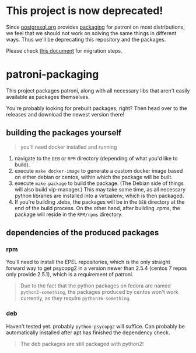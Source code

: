 # This project is now deprecated!

Since [postgresql.org](https://www.postgresql.org/download/) provides [packaging](https://git.postgresql.org/gitweb/?p=pgrpms.git;a=blob;f=rpm/redhat/master/common/patroni/master/patroni.spec) for patroni on most distributions, we feel that we should not work on solving the same things in different ways. Thus we'll be deprecating this repository and the packages.

Please check [this document](package_migration.md) for migration steps.


# patroni-packaging

This project packages patroni, along with all necessary libs that aren't easily available as packages themselves.

You're probably looking for prebuilt packages, right? Then head over to the releases and download the newest version there!

## building the packages yourself

> you'll need docker installed and running

1. navigate to the `DEB` or `RPM` directory (depending of what you'd like to build).
2. execute `make docker-image` to generate a custom docker image based on either debian or centos, within which the package will be built.
3. execute `make package` to build the package. (The Debian side of things will also build vip-manager.) This may take some time, as all necessary python libraries are installed into a virtualenv, which is then packaged.
4. If you're building .debs, the packages will be in the `DEB` directory at the end of the build process. On the other hand, after building .rpms, the package will reside in the `RPM/rpms` directory.

## dependencies of the produced packages

### rpm

You'll need to install the EPEL repositories, which is the only straight forward way to get psycopg2 in a version newer than 2.5.4 (centos 7 repos only provide 2.5.1), which is a requirement of patroni.

> Due to the fact that the python packages on fedora are named `python3-something`, the packages produced by centos won't work currently, as they require `python36-something`.

### deb

Haven't tested yet. probably `python-psycopg2` will suffice. Can probably be automatically installed after apt has finished the dependency check.

> The deb packages are still packaged with python2! 
